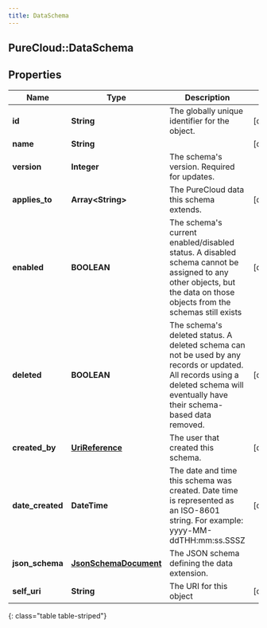 ```yaml
---
title: DataSchema
---
```

## PureCloud::DataSchema

## Properties

|Name | Type | Description | Notes|
|------------ | ------------- | ------------- | -------------|
| **id** | **String** | The globally unique identifier for the object. | [optional] |
| **name** | **String** |  | [optional] |
| **version** | **Integer** | The schema&#39;s version. Required for updates. | |
| **applies_to** | **Array&lt;String&gt;** | The PureCloud data this schema extends. | [optional] |
| **enabled** | **BOOLEAN** | The schema&#39;s current enabled/disabled status. A disabled schema cannot be assigned to any other objects, but the data on those objects from the schemas still exists | [optional] |
| **deleted** | **BOOLEAN** | The schema&#39;s deleted status. A deleted schema can not be used by any records or updated. All records using a deleted schema will eventually have their schema-based data removed. | [optional] |
| **created_by** | [**UriReference**](UriReference.html) | The user that created this schema. | [optional] |
| **date_created** | **DateTime** | The date and time this schema was created. Date time is represented as an ISO-8601 string. For example: yyyy-MM-ddTHH:mm:ss.SSSZ | [optional] |
| **json_schema** | [**JsonSchemaDocument**](JsonSchemaDocument.html) | The JSON schema defining the data extension. | |
| **self_uri** | **String** | The URI for this object | [optional] |
{: class="table table-striped"}



